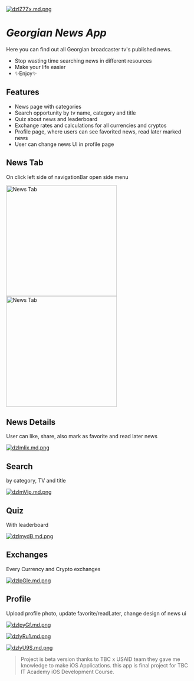 [![dzlZ7Zx.md.png](https://iili.io/dzlZ7Zx.md.png)](https://freeimage.host/i/dzlZ7Zx)
# _Georgian News App_

Here you can find out all Georgian broadcaster tv's published news.

- Stop wasting time searching news in different resources
- Make your life easier
- ✨Enjoy✨

## Features

- News page with categories
- Search opportunity by tv name, category and title
- Quiz about news and leaderboard
- Exchange rates and calculations for all currencies and cryptos
- Profile page, where users can see favorited news, read later marked news
- User can change news UI in profile page

## News Tab
On click left side of navigationBar open side menu

<img src="https://iili.io/dzlbdYP.md.png" alt="News Tab" width="300"/> <img src="https://iili.io/dzlbO6Q.md.png" alt="News Tab" width="300"/>

## News Details
User can like, share, also mark as favorite and read later news

[![dzlmIix.md.png](https://iili.io/dzlmIix.md.png)](https://freeimage.host/i/dzlmIix)

## Search
by category, TV and title

[![dzlmVlp.md.png](https://iili.io/dzlmVlp.md.png)](https://freeimage.host/i/dzlmVlp)

## Quiz
With leaderboard

[![dzlmydB.md.png](https://iili.io/dzlmydB.md.png)](https://freeimage.host/i/dzlmydB)

## Exchanges
Every Currency and Crypto exchanges

[![dzlpGIe.md.png](https://iili.io/dzlpGIe.md.png)](https://freeimage.host/i/dzlpGIe)

## Profile
Upload profile photo, update favorite/readLater, change design of news ui

[![dzlpyGf.md.png](https://iili.io/dzlpyGf.md.png)](https://freeimage.host/i/dzlpyGf)

[![dzlyRu1.md.png](https://iili.io/dzlyRu1.md.png)](https://freeimage.host/i/dzlyRu1)

[![dzlyU9S.md.png](https://iili.io/dzlyU9S.md.png)](https://freeimage.host/i/dzlyU9S)


> Project is beta version
> thanks to TBC x USAID team
> they gave me knowledge to make
> iOS Applications.
> this app is final project
> for TBC IT Academy
> iOS Development Course.
